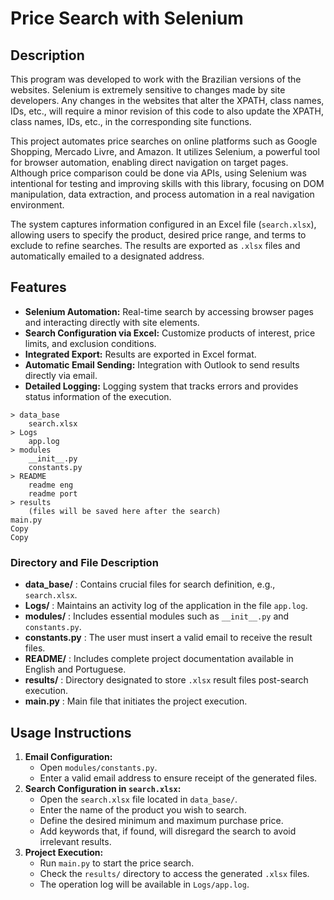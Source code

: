 # Price Search with Selenium

## Description

This program was developed to work with the Brazilian versions of the websites. Selenium is extremely sensitive to changes made by site developers. Any changes in the websites that alter the XPATH, class names, IDs, etc., will require a minor revision of this code to also update the XPATH, class names, IDs, etc., in the corresponding site functions.

This project automates price searches on online platforms such as Google Shopping, Mercado Livre, and Amazon. It utilizes Selenium, a powerful tool for browser automation, enabling direct navigation on target pages. Although price comparison could be done via APIs, using Selenium was intentional for testing and improving skills with this library, focusing on DOM manipulation, data extraction, and process automation in a real navigation environment.

The system captures information configured in an Excel file (`search.xlsx`), allowing users to specify the product, desired price range, and terms to exclude to refine searches. The results are exported as `.xlsx` files and automatically emailed to a designated address.

## Features

* **Selenium Automation:** Real-time search by accessing browser pages and interacting directly with site elements.
* **Search Configuration via Excel:** Customize products of interest, price limits, and exclusion conditions.
* **Integrated Export:** Results are exported in Excel format.
* **Automatic Email Sending:** Integration with Outlook to send results directly via email.
* **Detailed Logging:** Logging system that tracks errors and provides status information of the execution.

```shell
> data_base
    search.xlsx
> Logs
    app.log
> modules
    __init__.py
    constants.py
> README
    readme eng
    readme port
> results
    (files will be saved here after the search)
main.py
Copy
Copy
```

### Directory and File Description

* **data_base/** : Contains crucial files for search definition, e.g., `search.xlsx`.
* **Logs/** : Maintains an activity log of the application in the file `app.log`.
* **modules/** : Includes essential modules such as `__init__.py` and `constants.py`.
* **constants.py** : The user must insert a valid email to receive the result files.
* **README/** : Includes complete project documentation available in English and Portuguese.
* **results/** : Directory designated to store `.xlsx` result files post-search execution.
* **main.py** : Main file that initiates the project execution.

## Usage Instructions

1. **Email Configuration:**
   * Open `modules/constants.py`.
   * Enter a valid email address to ensure receipt of the generated files.
2. **Search Configuration in `search.xlsx`:**
   * Open the `search.xlsx` file located in `data_base/`.
   * Enter the name of the product you wish to search.
   * Define the desired minimum and maximum purchase price.
   * Add keywords that, if found, will disregard the search to avoid irrelevant results.
3. **Project Execution:**
   * Run `main.py` to start the price search.
   * Check the `results/` directory to access the generated `.xlsx` files.
   * The operation log will be available in `Logs/app.log`.
